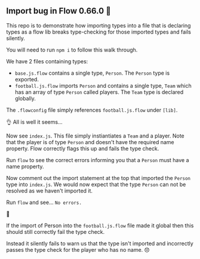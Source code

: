 ## Import bug in Flow 0.66.0 🐛

This repo is to demonstrate how importing types into a file that is declaring types as a flow lib breaks type-checking for those imported types and fails silently.

You will need to run `npm i` to follow this walk through.

We have 2 files containing types:  
- `base.js.flow` contains a single type, `Person`. The `Person` type is exported.  
- `football.js.flow` imports `Person` and contains a single type, `Team` which has an array of type `Person` called players. The `Team` type is declared globally.

The `.flowconfig` file simply references `football.js.flow` under `[lib]`.

👌 All is well it seems...

Now see `index.js`. This file simply instiantiates a `Team` and a player. Note that the player is of type `Person` and doesn't have the required name property. Flow correctly flags this up and fails the type check.

Run `flow` to see the correct errors informing you that a `Person` must have a name property.

Now comment out the import statement at the top that imported the `Person` type into `index.js`. We would now expect that the type `Person` can not be resolved as we haven't imported it.

Run `flow` and see... `No errors.`

🤔

If the import of Person into the `football.js.flow` file made it global then this should still correctly fail the type check.

Instead it silently fails to warn us that the type isn't imported and incorrectly passes the type check for the player who has no name. 😞
